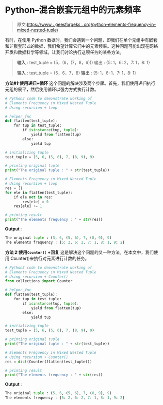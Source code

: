 # Python–混合嵌套元组中的元素频率

> 原文:[https://www . geesforgeks . org/python-elements-frequency-in-mixed-nested-tuple/](https://www.geeksforgeeks.org/python-elements-frequency-in-mixed-nested-tuple/)

有时，在使用 Python 数据时，我们会遇到一个问题，即我们在单个元组中有嵌套和非嵌套形式的数据，我们希望计算它们中的元素频率。这种问题可能出现在网络开发和数据科学等领域。让我们讨论执行这项任务的某些方法。

> **输入** : test_tuple = (5，(6，(7，8，6)))
> 输出 : {5: 1，6: 2，7: 1，8: 1}
> 
> **输入** : test_tuple = (5，6，7，8)
> **输出** : {5: 1，6: 1，7: 1，8: 1}

**方法#1:使用递归+循环**
这个问题的解决涉及两个步骤。首先，我们使用递归执行元组的展平，然后使用循环以强力方式执行计数。

```py
# Python3 code to demonstrate working of 
# Elements Frequency in Mixed Nested Tuple
# Using recursion + loop

# helper_fnc
def flatten(test_tuple):
    for tup in test_tuple:
        if isinstance(tup, tuple):
            yield from flatten(tup)
        else:
            yield tup

# initializing tuple
test_tuple = (5, 6, (5, 6), 7, (8, 9), 9)

# printing original tuple
print("The original tuple : " + str(test_tuple))

# Elements Frequency in Mixed Nested Tuple
# Using recursion + loop
res = {}
for ele in flatten(test_tuple):
    if ele not in res:
        res[ele] = 0
    res[ele] += 1

# printing result 
print("The elements frequency : " + str(res))
```

**Output :**

```py
The original tuple : (5, 6, (5, 6), 7, (8, 9), 9)
The elements frequency : {5: 2, 6: 2, 7: 1, 8: 1, 9: 2}

```

**方法 2:使用`Counter()` +回复**
这是解决这个问题的又一种方法。在本文中，我们使用 Counter()来执行对元素进行计数的任务。

```py
# Python3 code to demonstrate working of 
# Elements Frequency in Mixed Nested Tuple
# Using recursion + Counter()
from collections import Counter

# helper_fnc
def flatten(test_tuple):
    for tup in test_tuple:
        if isinstance(tup, tuple):
            yield from flatten(tup)
        else:
            yield tup

# initializing tuple
test_tuple = (5, 6, (5, 6), 7, (8, 9), 9)

# printing original tuple
print("The original tuple : " + str(test_tuple))

# Elements Frequency in Mixed Nested Tuple
# Using recursion + Counter()
res = dict(Counter(flatten(test_tuple)))

# printing result 
print("The elements frequency : " + str(res))
```

**Output :**

```py
The original tuple : (5, 6, (5, 6), 7, (8, 9), 9)
The elements frequency : {5: 2, 6: 2, 7: 1, 8: 1, 9: 2}

```